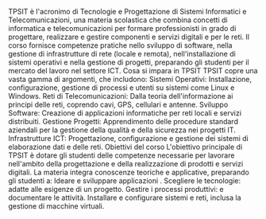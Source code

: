 TPSIT è l'acronimo di Tecnologie e Progettazione di Sistemi Informatici e Telecomunicazioni, una materia scolastica che combina concetti di informatica e telecomunicazioni per formare professionisti in grado di progettare, realizzare e gestire componenti e servizi digitali e per le reti. Il corso fornisce competenze pratiche nello sviluppo di software, nella gestione di infrastrutture di rete (locale e remota), nell'installazione di sistemi operativi e nella gestione di progetti, preparando gli studenti per il mercato del lavoro nel settore ICT. 
Cosa si impara in TPSIT
TPSIT copre una vasta gamma di argomenti, che includono:
Sistemi Operativi: Installazione, configurazione, gestione di processi e utenti su sistemi come Linux e Windows. 
Reti di Telecomunicazioni: Dalla teoria dell'informazione ai principi delle reti, coprendo cavi, GPS, cellulari e antenne. 
Sviluppo Software: Creazione di applicazioni informatiche per reti locali e servizi distribuiti. 
Gestione Progetti: Apprendimento delle procedure standard aziendali per la gestione della qualità e della sicurezza nei progetti IT. 
Infrastrutture ICT: Progettazione, configurazione e gestione dei sistemi di elaborazione dati e delle reti. 
Obiettivi del corso
L'obiettivo principale di TPSIT è dotare gli studenti delle competenze necessarie per lavorare nell'ambito della progettazione e della realizzazione di prodotti e servizi digitali. La materia integra conoscenze teoriche e applicative, preparando gli studenti a: 
Ideare e sviluppare applicazioni .
Scegliere le tecnologie: adatte alle esigenze di un progetto.
Gestire i processi produttivi: e documentare le attività.
Installare e configurare sistemi e reti, inclusa la gestione di macchine virtuali.
